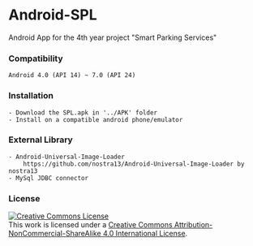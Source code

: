 # Android-SPL
Android App for the 4th year project "Smart Parking Services" 
### Compatibility
    Android 4.0 (API 14) ~ 7.0 (API 24)
### Installation
    - Download the SPL.apk in '../APK' folder
    - Install on a compatible android phone/emulator
### External Library
    - Android-Universal-Image-Loader
        https://github.com/nostra13/Android-Universal-Image-Loader by nostra13
    - MySql JDBC connector
### License 
<a rel="license" href="http://creativecommons.org/licenses/by-nc-sa/4.0/"><img alt="Creative Commons License" style="border-width:0" src="https://i.creativecommons.org/l/by-nc-sa/4.0/88x31.png" /></a><br />This work is licensed under a <a rel="license" href="http://creativecommons.org/licenses/by-nc-sa/4.0/">Creative Commons Attribution-NonCommercial-ShareAlike 4.0 International License</a>.

